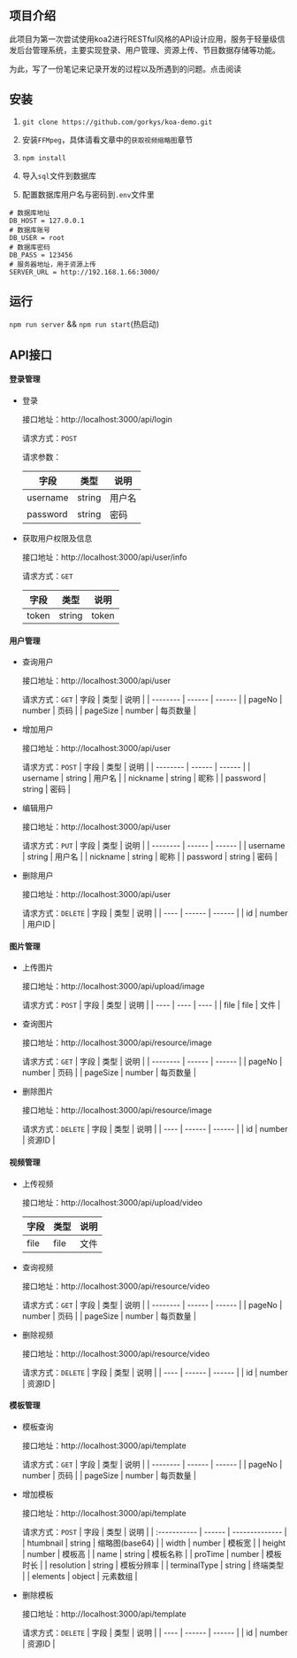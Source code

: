 ## 项目介绍

此项目为第一次尝试使用koa2进行RESTful风格的API设计应用，服务于轻量级信发后台管理系统，主要实现登录、用户管理、资源上传、节目数据存储等功能。

为此，写了一份笔记来记录开发的过程以及所遇到的问题。点击阅读

## 安装

1. `git clone https://github.com/gorkys/koa-demo.git`

2. 安装`FFMpeg`，具体请看文章中的`获取视频缩略图`章节

3. `npm install`

4. 导入`sql`文件到数据库

5.  配置数据库用户名与密码到`.env`文件里

   ```text
   # 数据库地址
   DB_HOST = 127.0.0.1
   # 数据库账号
   DB_USER = root
   # 数据库密码
   DB_PASS = 123456
   # 服务器地址，用于资源上传
   SERVER_URL = http://192.168.1.66:3000/
   ```

   

## 运行

`npm run server` && `npm run start`(热启动)

## API接口

#### 登录管理

- 登录

  接口地址：http://localhost:3000/api/login

  请求方式：`POST`

  请求参数：

  | 字段     | 类型   | 说明   |
  | -------- | ------ | ------ |
  | username | string | 用户名 |
  | password | string | 密码   |

- 获取用户权限及信息

  接口地址：http://localhost:3000/api/user/info

  请求方式：`GET`

  | 字段  | 类型   | 说明  |
  | ----- | ------ | ----- |
  | token | string | token |

#### 用户管理

- 查询用户

  接口地址：http://localhost:3000/api/user

  请求方式：`GET`
  | 字段     | 类型   | 说明   |
  | -------- | ------ | ------ |
  | pageNo   | number | 页码 |
  | pageSize | number | 每页数量   |
  
- 增加用户

  接口地址：http://localhost:3000/api/user

  请求方式：`POST`
  | 字段     | 类型   | 说明   |
  | -------- | ------ | ------ |
  | username | string | 用户名 |
  | nickname | string | 昵称   |
  | password | string | 密码   |

- 编辑用户

  接口地址：http://localhost:3000/api/user

  请求方式：`PUT`
  | 字段     | 类型   | 说明   |
  | -------- | ------ | ------ |
  | username | string | 用户名 |
  | nickname | string | 昵称   |
  | password | string | 密码   |

- 删除用户

  接口地址：http://localhost:3000/api/user

  请求方式：`DELETE`
  | 字段 | 类型   | 说明   |
  | ---- | ------ | ------ |
  | id   | number | 用户ID |

#### 图片管理

- 上传图片

  接口地址：http://localhost:3000/api/upload/image

  请求方式：`POST`
  | 字段 | 类型 | 说明 |
  | ---- | ---- | ---- |
  | file | file | 文件 |
  
- 查询图片

  接口地址：http://localhost:3000/api/resource/image

  请求方式：`GET`
  | 字段     | 类型   | 说明   |
  | -------- | ------ | ------ |
  | pageNo   | number | 页码 |
  | pageSize | number | 每页数量   |

- 删除图片

  接口地址：http://localhost:3000/api/resource/image

  请求方式：`DELETE`
  | 字段 | 类型   | 说明   |
  | ---- | ------ | ------ |
  | id   | number | 资源ID |

#### 视频管理

- 上传视频

  接口地址：http://localhost:3000/api/upload/video

  | 字段 | 类型 | 说明 |
  | ---- | ---- | ---- |
  | file | file | 文件 |

- 查询视频

  接口地址：http://localhost:3000/api/resource/video

  请求方式：`GET`
  | 字段     | 类型   | 说明   |
  | -------- | ------ | ------ |
  | pageNo   | number | 页码 |
  | pageSize | number | 每页数量   |

- 删除视频

  接口地址：http://localhost:3000/api/resource/video

  请求方式：`DELETE`
  | 字段 | 类型   | 说明   |
  | ---- | ------ | ------ |
  | id   | number | 资源ID |

#### 模板管理

- 模板查询

  接口地址：http://localhost:3000/api/template

  请求方式：`GET`
  | 字段     | 类型   | 说明   |
  | -------- | ------ | ------ |
  | pageNo   | number | 页码 |
  | pageSize | number | 每页数量   |

- 增加模板

  接口地址：http://localhost:3000/api/template

  请求方式：`POST`
  | 字段         | 类型   | 说明           |
  | :----------- | ------ | -------------- |
  | htumbnail    | string | 缩略图(base64) |
  | width        | number | 模板宽         |
  | height       | number | 模板高         |
  | name         | string | 模板名称       |
  | proTime      | number | 模板时长       |
  | resolution   | string | 模板分辨率     |
  | terminalType | string | 终端类型       |
  | elements     | object | 元素数组       |

- 删除模板

  接口地址：http://localhost:3000/api/template

  请求方式：`DELETE`
  | 字段 | 类型   | 说明   |
  | ---- | ------ | ------ |
  | id   | number | 资源ID |